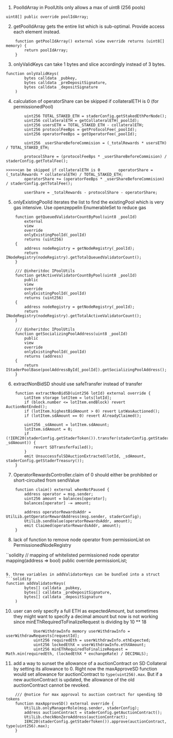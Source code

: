 1. PoolIdArray in PoolUtils only allows a max of uint8 (256 pools)

```solidity
uint8[] public override poolIdArray;
```

2. getPoolIdArray gets the entire list which is sub-optimal. Provide access each element instead.
```solidity
    function getPoolIdArray() external view override returns (uint8[] memory) {
        return poolIdArray;
    }
```

3. onlyValidKeys can take 1 bytes and slice accordingly instead of 3 bytes.
```solidity
function onlyValidKeys(
        bytes calldata _pubkey,
        bytes calldata _preDepositSignature,
        bytes calldata _depositSignature
    )
```

4. calculation of operatorShare can be skipped if collateralETH is 0 (for permissionedPool)
```solidity
        uint256 TOTAL_STAKED_ETH = staderConfig.getStakedEthPerNode();
        uint256 collateralETH = getCollateralETH(_poolId);
        uint256 usersETH = TOTAL_STAKED_ETH - collateralETH;
        uint256 protocolFeeBps = getProtocolFee(_poolId);
        uint256 operatorFeeBps = getOperatorFee(_poolId);

        uint256 _userShareBeforeCommision = (_totalRewards * usersETH) / TOTAL_STAKED_ETH;

        protocolShare = (protocolFeeBps * _userShareBeforeCommision) / staderConfig.getTotalFee();
       
>>>>>can be skipped if collateralETH is 0        operatorShare = (_totalRewards * collateralETH) / TOTAL_STAKED_ETH;
        operatorShare += (operatorFeeBps * _userShareBeforeCommision) / staderConfig.getTotalFee();

        userShare = _totalRewards - protocolShare - operatorShare;
```

5. onlyExistingPoolId iterates the list to find the existingPool which is very gas intensive. Use openzeppelin EnumerableSet to reduce gas
```solidity
    function getQueuedValidatorCountByPool(uint8 _poolId)
        external
        view
        override
        onlyExistingPoolId(_poolId)
        returns (uint256)
    {
        address nodeRegistry = getNodeRegistry(_poolId);
        return INodeRegistry(nodeRegistry).getTotalQueuedValidatorCount();
    }

    /// @inheritdoc IPoolUtils
    function getActiveValidatorCountByPool(uint8 _poolId)
        public
        view
        override
        onlyExistingPoolId(_poolId)
        returns (uint256)
    {
        address nodeRegistry = getNodeRegistry(_poolId);
        return INodeRegistry(nodeRegistry).getTotalActiveValidatorCount();
    }

    /// @inheritdoc IPoolUtils
    function getSocializingPoolAddress(uint8 _poolId)
        public
        view
        override
        onlyExistingPoolId(_poolId)
        returns (address)
    {
        return IStaderPoolBase(poolAddressById[_poolId]).getSocializingPoolAddress();
    }
```

6. extractNonBidSD should use safeTransfer instead of transfer 
```solidity
    function extractNonBidSD(uint256 lotId) external override {
        LotItem storage lotItem = lots[lotId];
        if (block.number <= lotItem.endBlock) revert AuctionNotEnded();
        if (lotItem.highestBidAmount > 0) revert LotWasAuctioned();
        if (lotItem.sdAmount == 0) revert AlreadyClaimed();

        uint256 _sdAmount = lotItem.sdAmount;
        lotItem.sdAmount = 0;
        if (!IERC20(staderConfig.getStaderToken()).transfer(staderConfig.getStaderTreasury(), _sdAmount)) {
            revert SDTransferFailed();
        }
        emit UnsuccessfulSDAuctionExtracted(lotId, _sdAmount, staderConfig.getStaderTreasury());
    }
```

7. OperatorRewardsController.claim of 0 should either be prohibited or short-circuited from sendValue
```solidity
    function claim() external whenNotPaused {
        address operator = msg.sender;
        uint256 amount = balances[operator];
        balances[operator] -= amount;

        address operatorRewardsAddr = UtilLib.getOperatorRewardAddress(msg.sender, staderConfig);
        UtilLib.sendValue(operatorRewardsAddr, amount);
        emit Claimed(operatorRewardsAddr, amount);
    }
```

8. lack of function to remove node operator from permissionList on PermissionedNodeRegistry

``solidity
    // mapping of whitelisted permissioned node operator
    mapping(address => bool) public override permissionList;
```

9. three variables in addValidatorKeys can be bundled into a struct 
```solidity
function addValidatorKeys(
        bytes[] calldata _pubkey,
        bytes[] calldata _preDepositSignature,
        bytes[] calldata _depositSignature
    ) 
```

10. user can only specify a full ETH as expectedAmount, but sometimes they might want to specify a decimal amount but now is not working since minEThRequiredToFinalizeRequest is dividing by 10 ** 18
```solidity
            UserWithdrawInfo memory userWithdrawInfo = userWithdrawRequests[requestId];
            uint256 requiredEth = userWithdrawInfo.ethExpected;
            uint256 lockedEthX = userWithdrawInfo.ethXAmount;
            uint256 minEThRequiredToFinalizeRequest = Math.min(requiredEth, (lockedEthX * exchangeRate) / DECIMALS);
```

11. add a way to sunset the allowance of a auctionContract on SD Collateral by setting its allowance to 0. Right now the maxApproveSD function would set allowance for auctionContract to `type(uint256).max`. But if a new auctionContract is updated, the allowance of the old auctionContract cannot be revoked.

```solidity
    /// @notice for max approval to auction contract for spending SD tokens
    function maxApproveSD() external override {
        UtilLib.onlyManagerRole(msg.sender, staderConfig);
        address auctionContract = staderConfig.getAuctionContract();
        UtilLib.checkNonZeroAddress(auctionContract);
        IERC20(staderConfig.getStaderToken()).approve(auctionContract, type(uint256).max);
    }
```